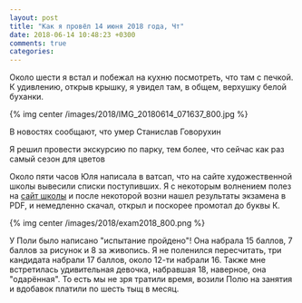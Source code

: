 ```yaml
---
layout: post
title: "Как я провёл 14 июня 2018 года, Чт"
date: 2018-06-14 10:48:23 +0300
comments: true
categories: 
---
```


Около шести я встал и побежал на кухню посмотреть, что там с печкой. К удивлению, открыв крышку, я увидел там, в общем, верхушку белой буханки.


{% img center /images/2018/IMG_20180614_071637_800.jpg %}


В новостях сообщают, что умер Станислав Говорухин

Я решил провести экскурсию по парку, тем более, что сейчас как раз самый сезон для цветов


Около пяти часов Юля написала в ватсап, что на сайте художественной школы вывесили списки поступивших. Я с некоторым волнением полез на [сайт школы](http://4paint.ru/) и после некоторой возни нашел результаты экзамена в PDF, и немедленно скачал, открыл и поскорее промотал до буквы К.

{% img center /images/2018/exam2018_800.png %}

У Поли было написано "испытание пройдено"! Она набрала 15 баллов, 7 баллов за рисунок и 8 за живопись. Я не поленился пересчитать, три кандидата набрали 17 баллов, около 12-ти набрали 16. Также мне встретилась удивительная девочка, набравшая 18, наверное, она "одарённая". То есть мы не зря тратили время, возили Полю на занятия и вдобавок платили по шесть тыщ в месяц.


